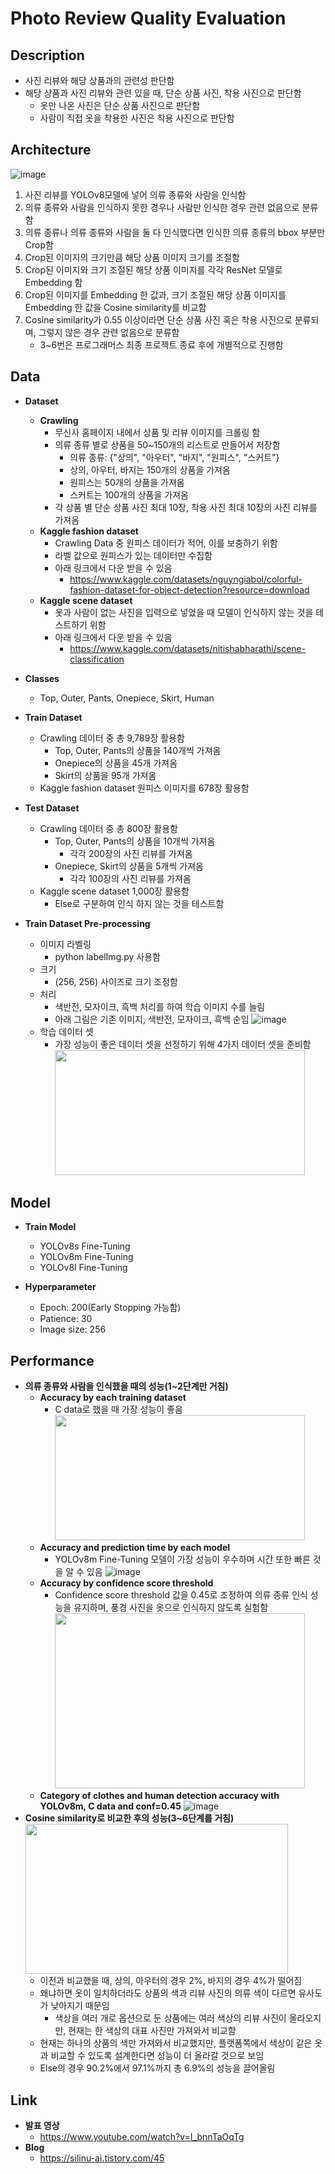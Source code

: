 # Photo Review Quality Evaluation
## Description
  * 사진 리뷰와 해당 상품과의 관련성 판단함
  * 해당 상품과 사진 리뷰와 관련 있을 때, 단순 상품 사진, 착용 사진으로 판단함
    * 옷만 나온 사진은 단순 상품 사진으로 판단함
    * 사람이 직접 옷을 착용한 사진은 착용 사진으로 판단함

## Architecture
![image](https://github.com/Silinu1016/Project/assets/97217295/ccb3200d-20ef-4e1b-9891-45cba713579c)
1. 사진 리뷰를 YOLOv8모델에 넣어 의류 종류와 사람을 인식함
2. 의류 종류와 사람을 인식하지 못한 경우나 사람만 인식한 경우 관련 없음으로 분류함
3. 의류 종류나 의류 종류와 사람을 둘 다 인식했다면 인식한 의류 종류의 bbox 부분만 Crop함
4. Crop된 이미지의 크기만큼 해당 상품 이미지 크기를 조절함
5. Crop된 이미지와 크기 조절된 해당 상품 이미지를 각각 ResNet 모델로 Embedding 함
6. Crop된 이미지를 Embedding 한 값과, 크기 조절된 해당 상품 이미지를 Embedding 한 값을 Cosine similarity를 비교함
7. Cosine similarity가 0.55 이상이라면 단순 상품 사진 혹은 착용 사진으로 분류되며, 그렇지 않은 경우 관련 없음으로 분류함
   * 3~6번은 프로그래머스 최종 프로젝트 종료 후에 개별적으로 진행함

## Data
* **Dataset**
  * **Crawling**
    * 무신사 홈페이지 내에서 상품 및 리뷰 이미지를 크롤링 함
    * 의류 종류 별로 상품을 50~150개의 리스트로 만들어서 저장함
      * 의류 종류: {"상의", "아우터", "바지", "원피스", "스커트"}
      * 상의, 아우터, 바지는 150개의 상품을 가져옴
      * 원피스는 50개의 상품을 가져옴
      * 스커트는 100개의 상품을 가져옴
     * 각 상품 별 단순 상품 사진 최대 10장, 착용 사진 최대 10장의 사진 리뷰를 가져옴
  * **Kaggle fashion dataset**
    * Crawling Data 중 원피스 데이터가 적어, 이를 보충하기 위함
    * 라벨 값으로 원피스가 있는 데이터만 수집함
    * 아래 링크에서 다운 받을 수 있음
      * https://www.kaggle.com/datasets/nguyngiabol/colorful-fashion-dataset-for-object-detection?resource=download
  * **Kaggle scene dataset**
    * 옷과 사람이 없는 사진을 입력으로 넣었을 때 모델이 인식하지 않는 것을 테스트하기 위함
    * 아래 링크에서 다운 받을 수 있음
      * https://www.kaggle.com/datasets/nitishabharathi/scene-classification
  
* **Classes**
  * Top, Outer, Pants, Onepiece, Skirt, Human

* **Train Dataset**
  * Crawling 데이터 중 총 9,789장 활용함
    * Top, Outer, Pants의 상품을 140개씩 가져옴
    * Onepiece의 상품을 45개 가져옴
    * Skirt의 상품을 95개 가져옴
  * Kaggle fashion dataset 원피스 이미지를 678장 활용함

* **Test Dataset**
  * Crawling 데이터 중 총 800장 활용함
    * Top, Outer, Pants의 상품을 10개씩 가져옴
      * 각각 200장의 사진 리뷰를 가져옴
    * Onepiece, Skirt의 상품을 5개씩 가져옴
      * 각각 100장의 사진 리뷰를 가져옴
   * Kaggle scene dataset 1,000장 활용함
     * Else로 구분하여 인식 하지 않는 것을 테스트함

* **Train Dataset Pre-processing**
  * 이미지 라벨링
    * python labelImg.py 사용함
  * 크기
    * (256, 256) 사이즈로 크기 조정함
  * 처리
    * 색반전, 모자이크, 흑백 처리를 하여 학습 이미지 수를 늘림
    * 아래 그림은 기존 이미지, 색반전, 모자이크, 흑백 순임
      ![image](https://github.com/Silinu1016/Project/assets/97217295/ab4c0184-4aae-4431-a9ce-be2c622ff1c6)
  * 학습 데이터 셋
    * 가장 성능이 좋은 데이터 셋을 선정하기 위해 4가지 데이터 셋을 준비함 <br>
      <img src="https://github.com/Silinu1016/Project/assets/97217295/a138cc49-2356-42c8-958b-a1a9192bbae5" width="400" height="200">

## Model
* **Train Model**
  * YOLOv8s Fine-Tuning
  * YOLOv8m Fine-Tuning
  * YOLOv8l Fine-Tuning

* **Hyperparameter**
  * Epoch: 200(Early Stopping 가능함)
  * Patience: 30
  * Image size: 256


## Performance
* **의류 종류와 사람을 인식했을 때의 성능(1~2단계만 거침)**
  * **Accuracy by each training dataset**
    * C data로 했을 때 가장 성능이 좋음 <br> 
      <img src="https://github.com/Silinu1016/Project/assets/97217295/924daa27-240e-4f0b-9888-2a580e907674" width="400" height="200">
  * **Accuracy and prediction time by each model**
    * YOLOv8m Fine-Tuning 모델이 가장 성능이 우수하며 시간 또한 빠른 것을 알 수 있음
      ![image](https://github.com/Silinu1016/Project/assets/97217295/58f0e414-a11b-4793-8fa2-bd2e9d6eeb58)
  * **Accuracy by confidence score threshold**
    * Confidence score threshold 값을 0.45로 조정하여 의류 종류 인식 성능을 유지하며, 풍경 사진을 옷으로 인식하지 않도록 실험함 <br> 
      <img src="https://github.com/Silinu1016/Project/assets/97217295/a82ecead-1a0e-4f74-8a69-a20ba1bcae2e" width="400" height="280">
  * **Category of clothes and human detection accuracy with YOLOv8m, C data and conf=0.45**
    ![image](https://github.com/Silinu1016/Project/assets/97217295/5feb44be-8d62-4221-8216-12fb060a51ab)
* **Cosine similarity로 비교한 후의 성능(3~6단계를 거침)** <br>
    <img src="https://github.com/Silinu1016/Project/assets/97217295/3826c0c7-354f-4990-9c93-6311d341ac2c" width="420" height="240">
  * 이전과 비교했을 때, 상의, 아우터의 경우 2%, 바지의 경우 4%가 떨어짐
  * 왜냐하면 옷이 일치하더라도 상품의 색과 리뷰 사진의 의류 색이 다르면 유사도가 낮아지기 때문임
    * 색상을 여러 개로 옵션으로 둔 상품에는 여러 색상의 리뷰 사진이 올라오지만, 현재는 한 색상의 대표 사진만 가져와서 비교함
  * 현재는 하나의 상품의 색만 가져와서 비교했지만, 플랫폼쪽에서 색상이 같은 옷과 비교할 수 있도록 설계한다면 성능이 더 올라갈 것으로 보임
  * Else의 경우 90.2%에서 97.1%까지 총 6.9%의 성능을 끌어올림

## Link
* **발표 영상**
  * https://www.youtube.com/watch?v=I_bnnTaOqTg
* **Blog**
  * https://silinu-ai.tistory.com/45
